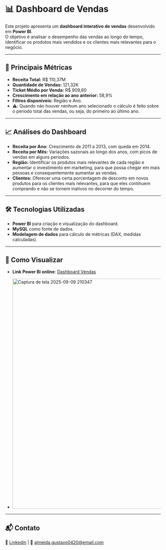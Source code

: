 # 📊 Dashboard de Vendas

Este projeto apresenta um **dashboard interativo de vendas** desenvolvido em **Power BI**.  
O objetivo é analisar o desempenho das vendas ao longo do tempo, identificar os produtos mais vendidos e os clientes mais relevantes para o negócio.

---

## 🚀 Principais Métricas

- **Receita Total:** R$ 110,37M  
- **Quantidade de Vendas:** 121,32K  
- **Ticket Médio por Venda:** R$ 909,80  
- **Crescimento em relação ao ano anterior:** 58,9%
- **Filtros disponíveis:** Região e Ano.
- **⚠️**: Quando não houver nenhum ano selecionado o cálculo é feito sobre o período total das vendas, ou seja, do primeiro ao último ano.

---

## 📈 Análises do Dashboard

- **Receita por Ano:** Crescimento de 2011 a 2013, com queda em 2014.  
- **Receita por Mês:** Variações sazonais ao longo dos anos, com picos de vendas em alguns períodos.
- **Região:** Identificar os produtos mais relevantes de cada região e aumentar o investimento em marketing, para que possa chegar em mais pessoas e consequentemente aumentar as vendas.
- **Clientes:** Oferecer uma certa porcentagem de desconto em novos produtos para os clientes mais relevantes, para que eles continuem comprando e não se tornem inativos no decorrer do tempo.

---

## 🛠️ Tecnologias Utilizadas

- **Power BI** para criação e visualização do dashboard.  
- **MySQL** como fonte de dados.  
- **Modelagem de dados** para cálculo de métricas (DAX, medidas calculadas).

---

## 📌 Como Visualizar
- **Link Power Bi online**: [Dashboard Vendas](https://app.powerbi.com/view?r=eyJrIjoiMWYzYjcwNDItODc0OC00ODg3LTgyMGQtNDUwM2M3OWVkYmY1IiwidCI6IjM2Yzc4ZDUwLThlY2UtNDNmYS1iMThlLTFlOWE5ZTNjNDI1ZCJ9)

- <img width="1333" height="742" alt="Captura de tela 2025-09-09 210347" src="https://github.com/user-attachments/assets/79d43bc2-1747-4d44-8539-a7b3a7a9bf5a" />

---

## 📬 Contato

🔗 [Linkedin](www.linkedin.com/in/gushtavoroberto) | 📧 almeida.gustavo0420@email.com 
